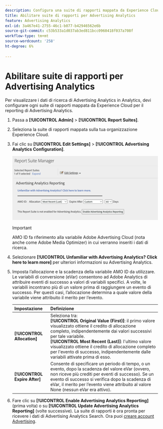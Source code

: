 ```yaml
---
description: Configura una suite di rapporti mappata da Experience Cloud da utilizzare in Advertising Analytics.
title: Abilitare suite di rapporti per Advertising Analytics
feature: Advertising Analytics
exl-id: 3a467e41-2755-46c1-b077-b42946562e6b
source-git-commit: c53b533a1d037ab3ed811bcc0960418f037a708f
workflow-type: tm+mt
source-wordcount: '258'
ht-degree: 6%

---
```


# Abilitare suite di rapporti per Advertising Analytics

Per visualizzare i dati di ricerca di Advertising Analytics in Analytics, devi configurare ogni suite di rapporti mappata da Experience Cloud per il reporting di Advertising Analytics.

1. Passa a **[!UICONTROL Admin]** > **[!UICONTROL Report Suites]**.

1. Seleziona la suite di rapporti mappata sulla tua organizzazione Experience Cloud.
1. Fai clic su **[!UICONTROL Edit Settings]** > **[!UICONTROL Advertising Analytics Configuration]**.

   ![Reporting](assets/aa-reporting.png)

   >[!IMPORTANT]
   >
   >AMO ID fa riferimento alla variabile Adobe Advertising Cloud (nota anche come Adobe Media Optimizer) in cui verranno inseriti i dati di ricerca.

1. Selezionare **[!UICONTROL Unfamiliar with Advertising Analytics? Click here to learn more]** per ulteriori informazioni su Advertising Analytics.

1. Imposta l’allocazione e la scadenza della variabile AMO ID da utilizzare. Le variabili di conversione (eVar) consentono ad Adobe Analytics di attribuire eventi di successo a valori di variabili specifici. A volte, le variabili incontrano più di un valore prima di raggiungere un evento di successo. Per questi casi, l’allocazione determina a quale valore della variabile viene attribuito il merito per l’evento.

   | Impostazione | Definizione |
   |--- |--- |
   | **[!UICONTROL Allocation]** | Seleziona tra:<br/> **[!UICONTROL Original Value (First)]**: il primo valore visualizzato ottiene il credito di allocazione completo, indipendentemente dai valori successivi per tale variabile. <br/>**[!UICONTROL Most Recent (Last)]**: l&#39;ultimo valore visualizzato ottiene il credito di allocazione completo per l&#39;evento di successo, indipendentemente dalle variabili attivate prima di esso. |
   | **[!UICONTROL Expire After]** | Consente di specificare un periodo di tempo, o un evento, dopo la scadenza del valore eVar (ovvero, non riceve più crediti per eventi di successo).  Se un evento di successo si verifica dopo la scadenza di eVar, il merito per l’evento viene attribuito al valore None (nessun eVar era attivo). |

1. Fare clic su **[!UICONTROL Enable Advertising Analytics Reporting]** (prima volta) o su **[!UICONTROL Update Advertising Analytics Reporting]** (volte successive). La suite di rapporti è ora pronta per ricevere i dati di Advertising Analytics Search. Ora puoi [creare account Advertising](/help/integrate/c-advertising-analytics/c-adanalytics-workflow/aa-create-ad-account.md).
